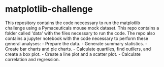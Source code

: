 # matplotlib-challenge
This repository contains the code neccessary to run the matplotlib challenge using a Pymaceuticals mouse mock dataset. This repo contains a folder called 'data' with the files necessary to run the code. The repo also contains a jupyter notebook with the code necessary to perform these general analyses:
    - Prepare the data.
    - Generate summary statistics.
    - Create bar charts and pie charts.
    - Calculate quartiles, find outliers, and create a box plot.
    - Create a line plot and a scatter plot.
    - Calculate correlation and regression.
